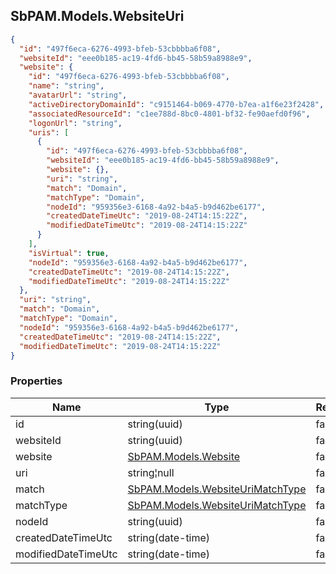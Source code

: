 
<h2 id="tocS_SbPAM.Models.WebsiteUri">SbPAM.Models.WebsiteUri</h2>

<a id="schemasbpam.models.websiteuri"></a>
<a id="schema_SbPAM.Models.WebsiteUri"></a>
<a id="tocSsbpam.models.websiteuri"></a>
<a id="tocssbpam.models.websiteuri"></a>

```json
{
  "id": "497f6eca-6276-4993-bfeb-53cbbbba6f08",
  "websiteId": "eee0b185-ac19-4fd6-bb45-58b59a8988e9",
  "website": {
    "id": "497f6eca-6276-4993-bfeb-53cbbbba6f08",
    "name": "string",
    "avatarUrl": "string",
    "activeDirectoryDomainId": "c9151464-b069-4770-b7ea-a1f6e23f2428",
    "associatedResourceId": "c1ee788d-8bc0-4801-bf32-fe90aefd0f96",
    "logonUrl": "string",
    "uris": [
      {
        "id": "497f6eca-6276-4993-bfeb-53cbbbba6f08",
        "websiteId": "eee0b185-ac19-4fd6-bb45-58b59a8988e9",
        "website": {},
        "uri": "string",
        "match": "Domain",
        "matchType": "Domain",
        "nodeId": "959356e3-6168-4a92-b4a5-b9d462be6177",
        "createdDateTimeUtc": "2019-08-24T14:15:22Z",
        "modifiedDateTimeUtc": "2019-08-24T14:15:22Z"
      }
    ],
    "isVirtual": true,
    "nodeId": "959356e3-6168-4a92-b4a5-b9d462be6177",
    "createdDateTimeUtc": "2019-08-24T14:15:22Z",
    "modifiedDateTimeUtc": "2019-08-24T14:15:22Z"
  },
  "uri": "string",
  "match": "Domain",
  "matchType": "Domain",
  "nodeId": "959356e3-6168-4a92-b4a5-b9d462be6177",
  "createdDateTimeUtc": "2019-08-24T14:15:22Z",
  "modifiedDateTimeUtc": "2019-08-24T14:15:22Z"
}

```

### Properties

|Name|Type|Required|Restrictions|Description|
|---|---|---|---|---|
|id|string(uuid)|false|none|none|
|websiteId|string(uuid)|false|none|none|
|website|[SbPAM.Models.Website](#schemasbpam.models.website)|false|none|none|
|uri|string¦null|false|none|none|
|match|[SbPAM.Models.WebsiteUriMatchType](#schemasbpam.models.websiteurimatchtype)|false|none|none|
|matchType|[SbPAM.Models.WebsiteUriMatchType](#schemasbpam.models.websiteurimatchtype)|false|none|none|
|nodeId|string(uuid)|false|none|none|
|createdDateTimeUtc|string(date-time)|false|none|none|
|modifiedDateTimeUtc|string(date-time)|false|none|none|


